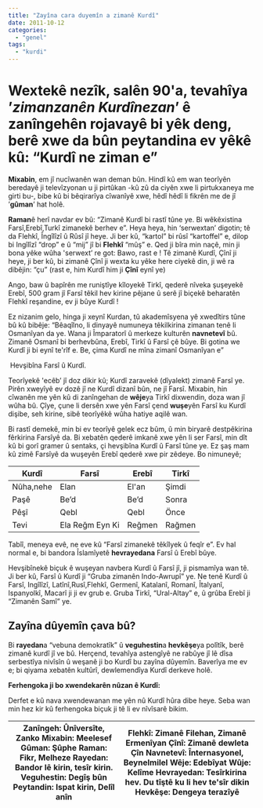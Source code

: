 ```yaml
---
title: "Zayîna cara duyemîn a zimanê Kurdî"
date: 2011-10-12
categories: 
  - "genel"
tags: 
  - "kurdi"
---
```


# Wextekê nezîk, salên 90'a, tevahîya ’_zimanzanên Kurdînezan_’ ê **zanîngeh**ên rojavayê bi yêk deng, berê xwe da bûn **peytandin**a ev yêkê kû: “Kurdî ne ziman e”

  

**Mixabin**, em jî nucîwanên wan deman bûn. Hindî kû em wan teorîyên beredayê ji televîzyonan u ji pirtûkan -kû zû da ciyên xwe li pirtukxaneya me girti bu-, bibe kû bi bêqirarîya cîwanîyê xwe, hêdî hêdî li fikrên me de jî ’**gûman**’ hat holê.

  

**Raman**ê herî navdar ev bû: “Zimanê Kurdî bi rastî tûne ye. Bi wêkêxistina Farsî,Erebî,Turkî zimanekê berhev e”. Heya heya, hin ‘serwextan’ digotin; tê da Flehkî, Îngîlîzî û Rûsî jî heye. Ji ber kû, “kartol” bi rûsî “kartoffel” e, dilop bi Ingîlîzî “drop” e û “mij” jî bi **Flehkî** “mûş” e. Qed ji bîra min naçê, min ji bona yêke wûha 'serwext’ re got: Bawo, rast e ! Tê zimanê Kurdî, Çînî ji heye, ji ber kû, bi zimanê Çînî ji wexta ku yêke here ciyekê din, ji wê ra dibêjin: “çu” (rast e, him Kurdî him ji **Çînî** eynî ye)

  

Ango, baw û bapîrên me runiştîye kîloyekê Tirkî, qederê nîveka şuşeyekê Erebî, 500 gram jî Farsî têkil hev kirine pêjane û serê jî biçekê beharatên Flehkî reşandine, ev ji bûye Kurdî !

  

Ez nizanim gelo, hinga ji xeynî Kurdan, tû akademîsyena yê xwedîtirs tûne bû kû bibêje: “Bêaqîlno, li dinyayê numuneya têkilkirina zimanan tenê li Osmanîyan da ye. Wana ji Împaratorî û merkeze kulturên **navnetevî** bû. Zimanê Osmanî bi berhevbûna, Erebî, Tirkî û Farsî çê bûye. Bi gotina we Kurdî ji bi eynî te'rîf e. Be, çima Kurdî ne mîna zimanî Osmanîyan e”

  

 Hevşibîna Farsî û Kurdî.

  

Teorîyekê 'ecêb’ jî doz dikir kû; Kurdî zaravekê (dîyalekt) zimanê Farsî ye. Pirên xweyîyê ev dozê jî ne Kurdî dizanî bûn, ne jî Farsî. Mixabin, hin cîwanên me yên kû di zanîngehan de **wêje**ya Tirkî dixwendin, doza wan jî wûha bû. Çîye, çune li dersên xwe yên Farsî çend **wuşe**yên Farsî ku Kurdî dişibe, seh kirine, sibê teorîyêkê wûha hatiye aqilê wan.

  

Bi rastî demekê, min bi ev teorîyê gelek ecz bûm, û min biryarê destpêkirina fêrkirina Farsîyê da. Bi xebatên qederê imkanê xwe yên li ser Farsî, min dît kû bi gorî gramer û sentaks, çi hevşibîna Kurdî û Farsî tûne ye. Ez şaş mam kû zimê Farsîyê da wuşeyên Erebî qederê xwe pir zêdeye. Bo nimuneyê;

  
  
  
  
  
  
  
  
  
  
  
  
  
  
  
  
  
  
  
  
  
  
  
  
  
  
  
  
  
  
  
  
  
  
  

|     **Kurdî**      |     **Farsî**      |     **Erebî**      |     **Tirkî**      |
| --- | --- | --- | --- |
|     Nûha,nehe      |     Elan      |     El'an      |     Şimdi      |
|     Paşê      |     Be’d      |     Be’d      |     Sonra      |
|     Pêşî      |     Qebl      |     Qebl      |     Önce      |
|     Tevi      |     Ela Reğm Eyn Ki      |     Reğmen      |     Rağmen      |

  

  
  

  

Tabîî, meneya evê, ne eve kû “Farsî zimanekê têkîlyek û feqîr e”. Ev hal normal e, bi bandora Îslamîyetê **hevrayedana** Farsî û Erebî bûye.

  

Hevşibînekê biçuk ê wuşeyan navbera Kurdî û Farsî jî, ji pismamîya wan tê. Ji ber kû, Farsî û Kurdî ji “Gruba zimanên Indo-Awrupî” ye. Ne tenê Kurdî û Farsî, Ingîlîzî, Latînî,Rusî,Flehkî, Germenî, Katalanî, Romanî, Îtalyanî, Ispanyolkî, Macarî ji ji ev grub e. Gruba Tirkî, “Ural-Altay” e, û grûba Erebî ji “Zimanên Samî” ye.

  
  

## **Zayîna dûyemîn çava bû?**

  
  

Bi **rayedan**a “vebuna demokratîk” û **veguhestin**a **hevkêşe**ya polîtîk, berê zimanê kurdî jî ve bû. Herçend, tevahîya astengîyê ne rabûye jî lê dîsa serbestîya nivîsîn û weşanê ji bo Kurdî bu zayîna dûyemîn. Baverîya me ev e; bi qiyama xebatên kultûrî, dewlemendîya Kurdî derkeve holê.

  

  
  

  

**Ferhengoka ji bo xwendekarên nûzan ê Kurdî:**

  

Derfet e kû nava xwendewanan me yên nû Kurdî hûra dibe heye. Seba wan min hez kir kû ferhengoka biçuk ji tê li ev nîvîsarê bikim.

  
  
  
  
  
  
  
  
  

|     Zanîngeh: Ûnîversîte, Zanko      Mixabin: Meelesef      Gûman: Şûphe      Raman: Fikr, Melheze      Rayedan: Bandor lê kirin, tesîr kirin.      Veguhestin: Degîş bûn      Peytandin: Ispat kirin, Delîl anîn      |     Flehkî: Zimanê Filehan, Zimanê Ermenîyan      Çînî: Zimanê dewleta Çîn      Navnetevî: Înternasyonel, Beynelmilel      Wêje: Edebîyat      Wûje: Kelîme      Hevrayedan: Tesîrkirina hev. Du tîştê ku li hev te'sîr dikin      Hevkêşe: Dengeya terazîyê      |
| --- | --- |
